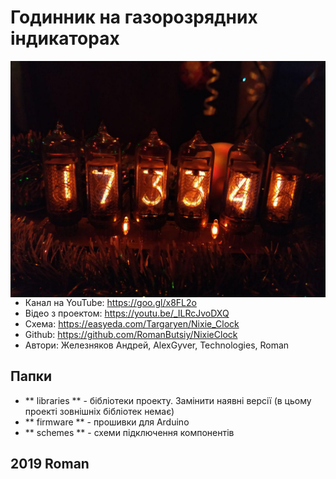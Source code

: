 # Годинник на газорозрядних індикаторах
<a href="https://raw.githubusercontent.com/RomanButsiy/NixieClock/master/screens/NixieClock.jpg"><img src="https://raw.githubusercontent.com/RomanButsiy/NixieClock/master/screens/NixieClock.jpg" align="left"></a>
##
##
  - Канал на YouTube: https://goo.gl/x8FL2o
  - Відео з проектом: https://youtu.be/_ILRcJvoDXQ
  - Схема: https://easyeda.com/Targaryen/Nixie_Clock
  - Github: https://github.com/RomanButsiy/NixieClock
  - Автори: Железняков Андрей, AlexGyver, Technologies, Roman
## Папки
- ** libraries ** - бібліотеки проекту. Замінити наявні версії (в цьому проекті зовнішніх бібліотек немає)
- ** firmware ** - прошивки для Arduino
- ** schemes ** - схеми підключення компонентів
## 2019 Roman
